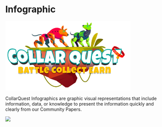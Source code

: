 # Infographic

![CollarQuest a Metaverse Play2Earn Ecosystem](.gitbook/assets/CollarQuest-SM.png)

CollarQuest Infographics are graphic visual representations that include information, data, or knowledge to present the information quickly and clearly from our Community Papers.

![](.gitbook/assets/CollarToken\_Inforgraphic.jpeg)
